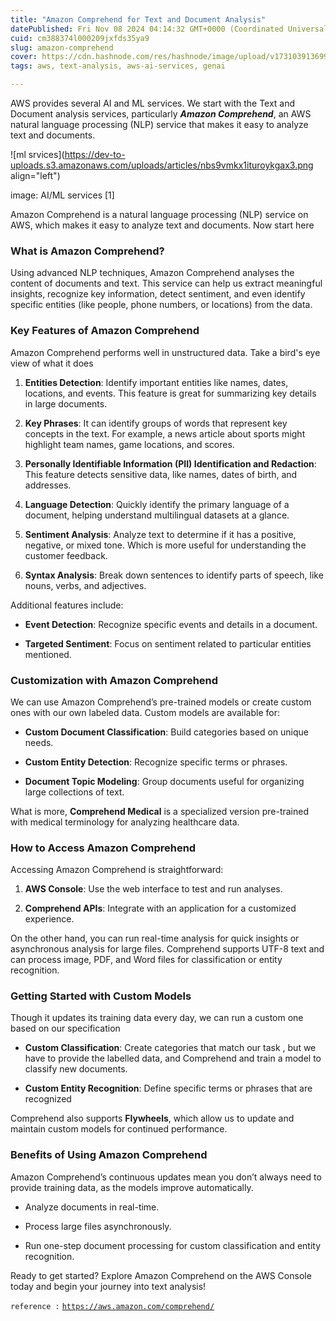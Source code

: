 ```yaml
---
title: "Amazon Comprehend for Text and Document Analysis"
datePublished: Fri Nov 08 2024 04:14:32 GMT+0000 (Coordinated Universal Time)
cuid: cm388374l000209jxfds35ya9
slug: amazon-comprehend
cover: https://cdn.hashnode.com/res/hashnode/image/upload/v1731039136992/7455cf85-bd2c-47ad-904f-248c5eaaddb8.png
tags: aws, text-analysis, aws-ai-services, genai

---
```


AWS provides several AI and ML services. We start with the Text and Document analysis services, particularly ***Amazon Comprehend***, an AWS natural language processing (NLP) service that makes it easy to analyze text and documents.

![ml srvices](https://dev-to-uploads.s3.amazonaws.com/uploads/articles/nbs9vmkx1ituroykgax3.png align="left")

image: AI/ML services \[1\]

Amazon Comprehend is a natural language processing (NLP) service on AWS, which makes it easy to analyze text and documents. Now start here

### What is Amazon Comprehend?

Using advanced NLP techniques, Amazon Comprehend analyses the content of documents and text. This service can help us extract meaningful insights, recognize key information, detect sentiment, and even identify specific entities (like people, phone numbers, or locations) from the data.

### Key Features of Amazon Comprehend

Amazon Comprehend performs well in unstructured data. Take a bird's eye view of what it does

1. **Entities Detection**: Identify important entities like names, dates, locations, and events. This feature is great for summarizing key details in large documents.
    
2. **Key Phrases**: It can identify groups of words that represent key concepts in the text. For example, a news article about sports might highlight team names, game locations, and scores.
    
3. **Personally Identifiable Information (PII) Identification and Redaction**: This feature detects sensitive data, like names, dates of birth, and addresses.
    
4. **Language Detection**: Quickly identify the primary language of a document, helping understand multilingual datasets at a glance.
    
5. **Sentiment Analysis**: Analyze text to determine if it has a positive, negative, or mixed tone. Which is more useful for understanding the customer feedback.
    
6. **Syntax Analysis**: Break down sentences to identify parts of speech, like nouns, verbs, and adjectives.
    

Additional features include:

* **Event Detection**: Recognize specific events and details in a document.
    
* **Targeted Sentiment**: Focus on sentiment related to particular entities mentioned.
    

### Customization with Amazon Comprehend

We can use Amazon Comprehend’s pre-trained models or create custom ones with our own labeled data. Custom models are available for:

* **Custom Document Classification**: Build categories based on unique needs.
    
* **Custom Entity Detection**: Recognize specific terms or phrases.
    
* **Document Topic Modeling**: Group documents useful for organizing large collections of text.
    

What is more, **Comprehend Medical** is a specialized version pre-trained with medical terminology for analyzing healthcare data.

### How to Access Amazon Comprehend

Accessing Amazon Comprehend is straightforward:

1. **AWS Console**: Use the web interface to test and run analyses.
    
2. **Comprehend APIs**: Integrate with an application for a customized experience.
    

On the other hand, you can run real-time analysis for quick insights or asynchronous analysis for large files. Comprehend supports UTF-8 text and can process image, PDF, and Word files for classification or entity recognition.

### Getting Started with Custom Models

Though it updates its training data every day, we can run a custom one based on our specification

* **Custom Classification**: Create categories that match our task , but we have to provide the labelled data, and Comprehend and train a model to classify new documents.
    
* **Custom Entity Recognition**: Define specific terms or phrases that are recognized
    

Comprehend also supports **Flywheels**, which allow us to update and maintain custom models for continued performance.

### Benefits of Using Amazon Comprehend

Amazon Comprehend’s continuous updates mean you don’t always need to provide training data, as the models improve automatically.

* Analyze documents in real-time.
    
* Process large files asynchronously.
    
* Run one-step document processing for custom classification and entity recognition.
    

Ready to get started? Explore Amazon Comprehend on the AWS Console today and begin your journey into text analysis!

`reference :` [`https://aws.amazon.com/comprehend/`](https://aws.amazon.com/comprehend/)